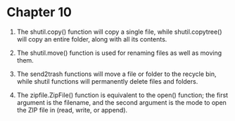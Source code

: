 # Chapter 10


1. The shutil.copy() function will copy a single file, while shutil.copytree() will copy an entire folder, along with all its contents.

2. The shutil.move() function is used for renaming files as well as moving them.

3. The send2trash functions will move a file or folder to the recycle bin, while shutil functions will permanently delete files and folders.

4. The zipfile.ZipFile() function is equivalent to the open() function; the first argument is the filename, and the second argument is the mode to open the ZIP file in (read, write, or append).